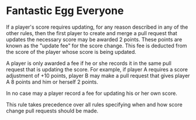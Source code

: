 # Fantastic Egg Everyone

If a player's score requires updating, for any reason described in any of the
other rules, then the first player to create and merge a pull request that
updates the necessary score may be awarded 2 points. These points are known as
the "update fee" for the score change. This fee is deducted from the score of
the player whose score is being updated.

A player is only awarded a fee if he or she records it in the same pull request
that is updating the score. For example, if player A requires a score adjustment
of +10 points, player B may make a pull request that gives player A 8 points and
him or herself 2 points.

In no case may a player record a fee for updating his or her own score.

This rule takes precedence over all rules specifying when and how score change
pull requests should be made.